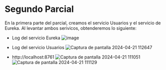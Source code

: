 # Segundo Parcial
En la primera parte del parcial, creamos el servicio Usuarios y el servicio de Eureka. Al levantar ambos serivicos, obtenderemos lo siguiente:

* Log del servicio Eureka
  ![image](https://github.com/valentina0612/ParcialDosServicios/assets/126031586/f0a769d5-312d-4c27-9dd5-18d35b483f28)


* Log del servicio Usuarios
  ![Captura de pantalla 2024-04-21 112647](https://github.com/valentina0612/ParcialDosServicios/assets/126031586/b723c4ed-d26c-45c8-82a2-8b1c3208212f)

* http://localhost:8761
  ![Captura de pantalla 2024-04-21 111051](https://github.com/valentina0612/ParcialDosServicios/assets/126031586/bfac88ca-d53e-4be1-876c-fc23b9f4e2d3)
  ![Captura de pantalla 2024-04-21 111129](https://github.com/valentina0612/ParcialDosServicios/assets/126031586/3308cefd-18ef-45f3-b4b5-a4dea0bd30d2)



